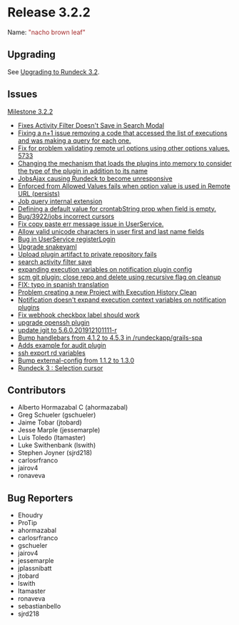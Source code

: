 # Release 3.2.2

Name: <span style="color: brown"><span class="glyphicon glyphicon-leaf"></span> "nacho brown leaf"</span>

## Upgrading
See [Upgrading to Rundeck 3.2](/upgrading/upgrading-to-rundeck-3.2.html).


## Issues

[Milestone 3.2.2](https://github.com/rundeck/rundeck/milestone/133)

* [Fixes Activity Filter Doesn't Save in Search Modal](https://github.com/rundeck/rundeck/pull/5752)
* [Fixing a n+1 issue removing a code that accessed the list of executions and was making a query for each one. ](https://github.com/rundeck/rundeck/pull/5749)
* [Fix for problem validating remote url options using other options values. 5733](https://github.com/rundeck/rundeck/pull/5748)
* [ Changing the mechanism that loads the plugins into memory to consider the type of the plugin in addition to its name](https://github.com/rundeck/rundeck/pull/5737)
* [JobsAjax causing Rundeck to become unresponsive](https://github.com/rundeck/rundeck/issues/5735)
* [Enforced from Allowed Values fails  when option value is used in Remote URL (persists)](https://github.com/rundeck/rundeck/issues/5733)
* [Job query internal extension](https://github.com/rundeck/rundeck/pull/5720)
* [Defining a default value for crontabString prop when field is empty. ](https://github.com/rundeck/rundeck/pull/5710)
* [Bug/3922/jobs incorrect cursors](https://github.com/rundeck/rundeck/pull/5708)
* [Fix copy paste err message issue in UserService.](https://github.com/rundeck/rundeck/pull/5706)
* [Allow valid unicode characters in user first and last name fields](https://github.com/rundeck/rundeck/pull/5705)
* [Bug in UserService registerLogin](https://github.com/rundeck/rundeck/issues/5704)
* [Upgrade snakeyaml](https://github.com/rundeck/rundeck/pull/5703)
* [Upload plugin artifact to private repository fails](https://github.com/rundeck/rundeck/issues/5702)
* [search activity filter save](https://github.com/rundeck/rundeck/issues/5692)
* [expanding execution variables on notification plugin config](https://github.com/rundeck/rundeck/pull/5689)
* [scm git plugin: close repo and delete using recursive flag on cleanup](https://github.com/rundeck/rundeck/pull/5688)
* [FIX: typo in spanish translation](https://github.com/rundeck/rundeck/pull/5681)
* [Problem creating a new Project with Execution History Clean](https://github.com/rundeck/rundeck/issues/5679)
* [Notification doesn't expand execution context variables on notification plugins](https://github.com/rundeck/rundeck/issues/5674)
* [Fix webhook checkbox label should work](https://github.com/rundeck/rundeck/pull/5673)
* [upgrade openssh plugin ](https://github.com/rundeck/rundeck/pull/5666)
* [update jgit to 5.6.0.201912101111-r](https://github.com/rundeck/rundeck/pull/5658)
* [Bump handlebars from 4.1.2 to 4.5.3 in /rundeckapp/grails-spa](https://github.com/rundeck/rundeck/pull/5657)
* [Adds example for audit plugin](https://github.com/rundeck/rundeck/pull/5594)
* [ssh export rd variables](https://github.com/rundeck/rundeck/pull/5577)
* [Bump external-config from 1.1.2 to 1.3.0](https://github.com/rundeck/rundeck/pull/4860)
* [Rundeck 3 : Selection cursor](https://github.com/rundeck/rundeck/issues/3922)

## Contributors

* Alberto Hormazabal C (ahormazabal)
* Greg Schueler (gschueler)
* Jaime Tobar (jtobard)
* Jesse Marple (jessemarple)
* Luis Toledo (ltamaster)
* Luke Swithenbank (lswith)
* Stephen Joyner (sjrd218)
* carlosrfranco
* jairov4
* ronaveva

## Bug Reporters

* Ehoudry
* ProTip
* ahormazabal
* carlosrfranco
* gschueler
* jairov4
* jessemarple
* jplassnibatt
* jtobard
* lswith
* ltamaster
* ronaveva
* sebastianbello
* sjrd218
